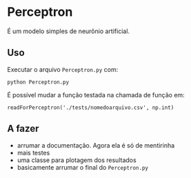 # Perceptron
É um modelo simples de neurônio artificial.

## Uso
Executar o arquivo `Perceptron.py` com:

```
python Perceptron.py 
```

É possível mudar a função testada na chamada de função em:
```
readForPerceptron('./tests/nomedoarquivo.csv', np.int)
```

## A fazer
- arrumar a documentação. Agora ela é só de mentirinha
- mais testes
- uma classe para plotagem dos resultados
- basicamente arrumar o final do `Perceptron.py`
